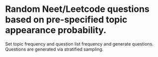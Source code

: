 # Random Neet/Leetcode questions based on pre-specified topic appearance probability.

Set topic frequency and question list frequency and generate questions. Questions are generated via stratified sampling.
